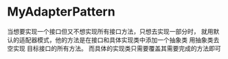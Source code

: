 # MyAdapterPattern
 当想要实现一个接口但又不想实现所有接口方法，只想去实现一部分时，
 就用默认的适配器模式，他的方法是在接口和具体实现类中添加一个抽象类
 用抽象类去 空实现 目标接口的所有方法。
 而具体的实现类只需要覆盖其需要完成的方法即可
